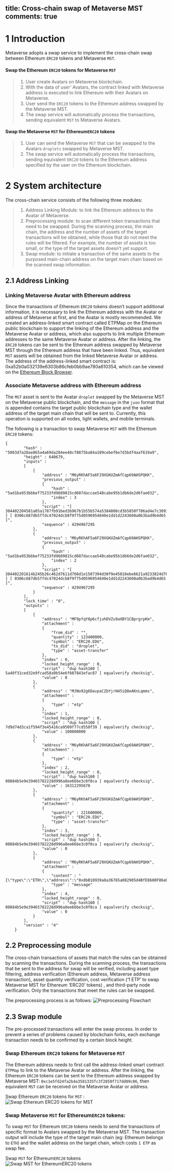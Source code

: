 title: Cross-chain swap of Metaverse MST
comments: true
---

# 1 Introduction


Metaverse adopts a swap service to implement the cross-chain swap between Ethereum `ERC20` tokens and Metaverse `MST`.

#### Swap the Ethereum `ERC20` tokens for Metaverse `MST`
> 1. User create Avatars on Metaverse blockchain.
> 2. With the data of user’ Avatars, the contract linked with Metaverse address is executed to link Ethereum with their Avatars on Metaverse.
> 3. User send the `ERC20` tokens to the Ethereum address swapped by the Metaverse MST.
> 4. The swap service will automatically process the transactions, sending equivalent `MST` to Metaverse Avatars.

#### Swap the Metaverse `MST` for Ethereum`ERC20` tokens
> 1. User can send the Metaverse `MST` that can be swapped to the Avatars `droplets` swapped by Metaverse MST.
> 2. The swap service will automatically process the transactions, sending equivalent `ERC20` tokens to the Ethereum address specified by the user on the Ethereum blockchain.

# 2 System architecture

The cross-chain service consists of the following three modules:
> 1. Address Linking Module: to link the Ethereum address to the Avatar of Metaverse.
> 2. Preprocessing module: to scan different token transactions that need to be swapped. During the scanning process, the main chain, the address and the number of assets of the target transactions will be obtained, while those that do not meet the rules will be filtered. For example, the number of assets is too small, or the type of the target assets doesn’t yet support.
> 3. Swap module: to initiate a transaction of the same assets to the purposed main-chain address on the target main chain based on the scanned swap information.

## 2.1 Address Linking

### Linking Metaverse Avatar with Ethereum address

Since the transactions of Ethereum `ERC20` tokens doesn’t support additional information, it is necessary to link the Ethereum address with the Avatar or address of Metaverse at first, and the Avatar is mostly recommended. We created an address-linked smart contract called ETPMap on the Ethereum public blockchain to support the linking of the Ethereum address and the Metaverse Avatar or address, which also supports to link multiple Ethereum addresses to the same Metaverse Avatar or address. After the linking, the `ERC20` tokens can be sent to the Ethereum address swapped by Metaverse MST through the Ethereum address that have been linked. Thus, equivalent `MST` assets will be obtained from the linked Metaverse Avatar or address. The address of the address-linked smart contract is:
 0xa52b0a032139e6303b86cfeb0bb9ae780a610354, which can be viewed on the [Ethereum Block Browser](https://etherscan.io/).

### Associate Metaverse address with Ethereum address

The `MST` asset is sent to the Avatar `droplet` swapped by the Metaverse MST on the Metaverse public blockchain, and the `message` in the `json` format that is appended contains the target public blockchain type and the wallet address of the target main chain that will be sent to. Currently, this operation is supported on all nodes, light wallets, and mobile terminals.

The following is a transaction to swap Metaverse `MST` with the Ethereum `ERC20` tokens:
~~~
{
		"hash" : "5003d7a20ae865a4a69da284ee48cf8875ba84a109cebef6e7d3bdf4aaf619a9",
		"height" : 640679,
		"inputs" : 
		[
			{
				"address" : "M6yRKhAF5a6F29XGKUZmAfCqp69AHSPQHX",
				"previous_output" : 
				{
					"hash" : "5ad1ba953bbbef75233fd9689815cd607daccae548cabe95b1db6de2d6fae032",
					"index" : 3
				},
				"script" : "[ 304402204581a05a1787fb91bed3b967b1b55b574a5384808cd3b5850f706ad4e7c30937022030068b64deb5d904942740a18fd020ec26da8371fde0c6bd59c8396a8b3dc3ab01 ] [ 0306c687db5ffdc47024dcb8f9f75d0596954840e1dd1d2243608a0b3bad9b4d65 ]",
				"sequence" : 4294967295
			},
			{
				"address" : "M6yRKhAF5a6F29XGKUZmAfCqp69AHSPQHX",
				"previous_output" : 
				{
					"hash" : "5ad1ba953bbbef75233fd9689815cd607daccae548cabe95b1db6de2d6fae032",
					"index" : 2
				},
				"script" : "[ 304402201614b245b26c462d7611d766d1e1507394d30f9e45810ebe6621a9233824d78902201a45e9aba26c27c85ccf03852fcc3d3e525edb4850869f84a473e87773c9599201 ] [ 0306c687db5ffdc47024dcb8f9f75d0596954840e1dd1d2243608a0b3bad9b4d65 ]",
				"sequence" : 4294967295
			}
		],
		"lock_time" : "0",
		"outputs" : 
		[
			{
				"address" : "MF9pfqY8p6cfjuhDVZu9aXBY1CBprgrpKm",
				"attachment" : 
				{
					"from_did" : "",
					"quantity" : 123400000,
					"symbol" : "ERC20.EDU",
					"to_did" : "droplet",
					"type" : "asset-transfer"
				},
				"index" : 0,
				"locked_height_range" : 0,
				"script" : "dup hash160 [ 5a40f31ced32e9fcad58a9b54e6f607843efac87 ] equalverify checksig",
				"value" : 0
			},
			{
				"address" : "MJNo92g6DavpaCZbYjrH45iQ8eAKnLqmms",
				"attachment" : 
				{
					"type" : "etp"
				},
				"index" : 1,
				"locked_height_range" : 0,
				"script" : "dup hash160 [ 7d9d74d3ca1f594f3e45416ca9509f77cd550f39 ] equalverify checksig",
				"value" : 100000000
			},
			{
				"address" : "M6yRKhAF5a6F29XGKUZmAfCqp69AHSPQHX",
				"attachment" : 
				{
					"type" : "etp"
				},
				"index" : 2,
				"locked_height_range" : 0,
				"script" : "dup hash160 [ 00884b5e9e39465782228d996a8ee66be3c0f8ca ] equalverify checksig",
				"value" : 16312295678
			},
			{
				"address" : "M6yRKhAF5a6F29XGKUZmAfCqp69AHSPQHX",
				"attachment" : 
				{
					"quantity" : 221600000,
					"symbol" : "ERC20.EDU",
					"type" : "asset-transfer"
				},
				"index" : 3,
				"locked_height_range" : 0,
				"script" : "dup hash160 [ 00884b5e9e39465782228d996a8ee66be3c0f8ca ] equalverify checksig",
				"value" : 0
			},
			{
				"address" : "M6yRKhAF5a6F29XGKUZmAfCqp69AHSPQHX",
				"attachment" : 
				{
					"content" : "{\"type\":\"ETH\",\"address\":\"0x8bB10939a8a36765a082905d4BfE8680F86eBF95\"}",
					"type" : "message"
				},
				"index" : 4,
				"locked_height_range" : 0,
				"script" : "dup hash160 [ 00884b5e9e39465782228d996a8ee66be3c0f8ca ] equalverify checksig",
				"value" : 0
			}
		],
		"version" : "4"
	}
~~~

## 2.2 Preprocessing module
The cross-chain transactions of assets that match the rules can be obtained by scanning the transactions. During the scanning process, the transactions that be sent to the address for swap will be verified, including asset type filtering, address verification (Ethereum address, Metaverse address transaction), asset quantity verification, cost verification (‘1 ETP’ to swap Metaverse MST for Ethereum ‘ERC20’ tokens) , and third-party node verification. Only the transactions that meet the rules can be swapped.

The preprocessing process is as follows:
![Preprocessing Flowchart][image-1]

## 2.3 Swap module
The pre-processed transactions will enter the swap process. In order to prevent a series of problems caused by blockchain forks, each exchange transaction needs to be confirmed by a certain block height.


### Swap Ethereum `ERC20` tokens for Metaverse `MST` 
The Ethereum address needs to first call the address-linked smart contract `ETPMap` to link to the Metaverse Avatar or address. After the linking, the Ethereum `ERC20` tokens can be sent to the Ethereum address swapped by Metaverse MST: 
`0xc1e5fd24fa2b4a3581335fc3f2850f717dd09c86`, then equivalent `MST` can be received on the Metaverse Avatar or address.
 

Swap Ethereum `ERC20` tokens for `MST` :
![Swap Ethereum `ERC20` tokens for `MST`][image-2]

### Swap Metaverse `MST` for Ethereum`ERC20` tokens:
To swap `MST` for Ethereum `ERC20` tokens needs to send the transactions of specific format to Avatars swapped by the Metaverse MST. The transaction output will include the type of the target main chain (eg: Ethereum belongs to `ETH`) and the wallet address on the target chain, which costs `1 ETP` as swap fee.

Swap `MST`  for Ethereum`ERC20` tokens
![Swap `MST`  for Ethereum`ERC20` tokens][image-3]


[image-1]:	https://i.imgur.com/O5RlHy0.png
[image-2]:	https://i.imgur.com/H08LV6X.png
[image-3]:	https://i.imgur.com/E2bWRKI.png